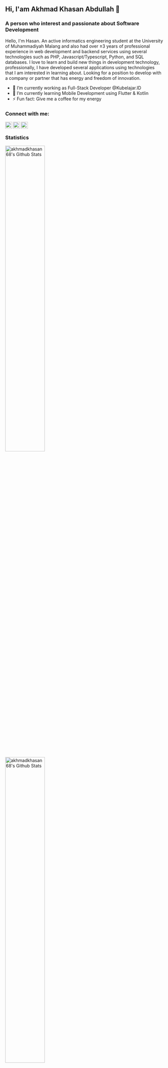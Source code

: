 ## Hi, I'am Akhmad Khasan Abdullah 👋
### A person who interest and passionate about Software Development

<!--
**akhmadkhasan68/akhmadkhasan68** is a ✨ _special_ ✨ repository because its `README.md` (this file) appears on your GitHub profile.
-->

Hello, I'm Hasan. An active informatics engineering student at the University of Muhammadiyah Malang and also had over ±3 years of professional experience in web development and backend services using
several technologies such as PHP, Javascript/Typescript, Python, and SQL databases. I love to learn
and build new things in development technology, professionally, I have developed several
applications using technologies that I am interested in learning about. Looking for a position to
develop with a company or partner that has energy and freedom of innovation.

- 🔭 I’m currently working as Full-Stack Developer @Kubelajar.ID
- 🌱 I’m currently learning Mobile Development using Flutter & Kotlin
- ⚡ Fun fact: Give me a coffee for my energy

### Connect with me:
[<img align="left" alt="akhmadkhasan68 | Twitter" width="22px" src="https://cdn.jsdelivr.net/npm/simple-icons@v3/icons/twitter.svg" style="color:#f4f4f4;"/>][twitter]
[<img align="left" alt="akhmadkhasan68 | LinkedIn" width="22px" src="https://cdn.jsdelivr.net/npm/simple-icons@v3/icons/linkedin.svg" />][linkedin]
[<img align="left" alt="akhmadkhasan68 | Instagram" width="22px" src="https://cdn.jsdelivr.net/npm/simple-icons@v3/icons/instagram.svg" />][instagram]


[twitter]: https://twitter.com/akhmadkhasann
[instagram]: https://instagram.com/akhmadkhasann
[linkedin]: https://www.linkedin.com/in/akhmad-khasan-abdullah-677784182/

<br>

### Statistics
<img align="left" alt="akhmadkhasan68's Github Stats" src="https://github-readme-stats.vercel.app/api?username=akhmadkhasan68&theme=vue-dark&show_icons=true&hide_border=true&count_private=true" width="50%"/>
<img align="left" alt="akhmadkhasan68's Github Stats" src="https://github-readme-streak-stats.herokuapp.com/?user=akhmadkhasan68&theme=vue-dark&hide_border=true" width="50%"/>
<img align="left" alt="akhmadkhasan68's Github Stats" src="https://github-readme-streak-stats.herokuapp.com/?user=akhmadkhasan68&theme=vue-dark&hide_border=true" width="50%"/>

<!--
- 👯 I’m looking to collaborate on ...
- 🤔 I’m looking for help with ...
- 💬 Ask me about ...
- 📫 How to reach me: ...
- 😄 Pronouns: ...
-->
